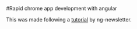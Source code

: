 #Rapid chrome app development with angular

This was made following a [tutorial](http://www.ng-newsletter.com/posts/chrome-apps-on-angular.html) by ng-newsletter.